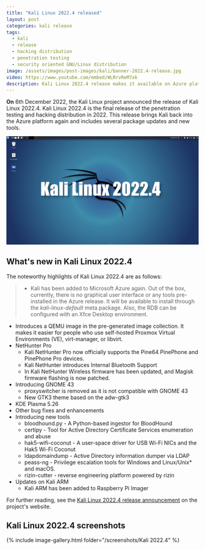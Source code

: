 ```yaml
---
title: "Kali Linux 2022.4 released"
layout: post
categories: kali release
tags:
  - kali
  - release
  - hacking distribution
  - penetration testing
  - security oriented GNU/Linux distribution
image: /assets/images/post-images/kali/banner-2022.4-release.jpg
video: https://www.youtube.com/embed/WLRrvReM7xk
description: Kali Linux 2022.4 release makes it available on Azure platofrm and it includes several enhancements. Read what's new, see screenshots and desktop tour.
---
```


**On** 6th December 2022, the Kali Linux project announced the release of Kali Linux 2022.4. Kali Linux 2022.4 is the final release of the penetration testing and hacking distribution in 2022. This release brings Kali back into the Azure platform again and includes several package updates and new tools.

![Kali 2022.4 featured image](/assets/images/post-images/kali/banner-2022.4-release.jpg)

## What's new in Kali Linux 2022.4
The noteworthy highlights of Kali Linux 2022.4 are as follows:

> - Kali has been added to Microsoft Azure again. Out of the box, currently, there is no graphical user interface or any tools pre-installed in the Azure release. It will be available to install through the *kali-linux-default* meta package. Also, the RDB can be configured with an Xfce Desktop environment.
- Introduces a QEMU image in the pre-generated image collection. It makes it easier for people who use self-hosted Proxmox Virtual Environments (VE), virt-manager, or libvirt.
- NetHunter Pro
  - Kali NetHunter Pro now officially supports the Pine64 PinePhone and PinePhone Pro devices. 
  - Kali NetHunter introduces Internal Bluetooth Support
  - In Kali NetHunter Wireless firmware has been updated, and Magisk firmware flashing is now patched.
- Introducing GNOME 43
  - proxyswitcher is removed as it is not compatible with GNOME 43
  - New GTK3 theme based on the adw-gtk3 
- KDE Plasma 5.26
- Other bug fixes and enhancements
- Introducing new tools
  - bloodhound.py - A Python-based ingestor for BloodHound
  - certipy - Tool for Active Directory Certificate Services enumeration and abuse
  - hak5-wifi-coconut - A user-space driver for USB Wi-Fi NICs and the Hak5 Wi-Fi Coconut
  - ldapdomaindump - Active Directory information dumper via LDAP
  - peass-ng - Privilege escalation tools for Windows and Linux/Unix* and macOS.
  - rizin-cutter - reverse engineering platform powered by rizin
- Updates on Kali ARM
  - Kali ARM has been added to Raspberry Pi Imager


For further reading, see the [Kali Linux 2022.4 release announcement](https://www.kali.org/blog/kali-linux-2022-4-release/) on the project's website.

## Kali Linux 2022.4 screenshots
{% include image-gallery.html folder="/screenshots/Kali 2022.4" %}

